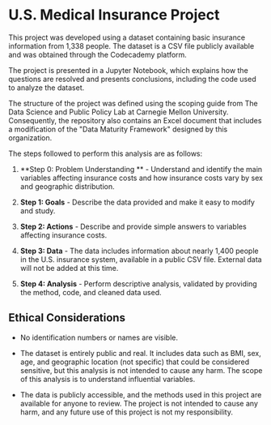 # U.S. Medical Insurance Project

This project was developed using a dataset containing basic insurance information from 1,338 people. The dataset is a CSV file publicly available and was obtained through the Codecademy platform.

The project is presented in a Jupyter Notebook, which explains how the questions are resolved and presents conclusions, including the code used to analyze the dataset.

The structure of the project was defined using the scoping guide from The Data Science and Public Policy Lab at Carnegie Mellon University. Consequently, the repository also contains an Excel document that includes a modification of the "Data Maturity Framework" designed by this organization.

The steps followed to perform this analysis are as follows:

1. **Step 0: Problem Understanding ** - Understand and identify the main variables affecting insurance costs and how insurance costs vary by sex and geographic distribution.

2. **Step 1: Goals** - Describe the data provided and make it easy to modify and study.

3. **Step 2: Actions** - Describe and provide simple answers to variables affecting insurance costs.

4. **Step 3: Data** - The data includes information about nearly 1,400 people in the U.S. insurance system, available in a public CSV file. External data will not be added at this time.

5. **Step 4: Analysis** - Perform descriptive analysis, validated by providing the method, code, and cleaned data used.

## Ethical Considerations

- No identification numbers or names are visible.

- The dataset is entirely public and real. It includes data such as BMI, sex, age, and geographic location (not specific) that could be considered sensitive, but this analysis is not intended to cause any harm. The scope of this analysis is to understand influential variables.

- The data is publicly accessible, and the methods used in this project are available for anyone to review. The project is not intended to cause any harm, and any future use of this project is not my responsibility.
